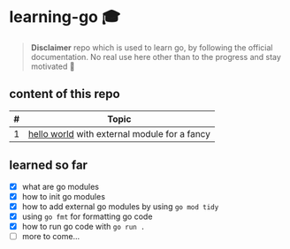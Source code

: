 # learning-go 🎓
> **Disclaimer** repo which is used to learn go, by following the official documentation. No real use here other than to the progress and stay motivated 🥳

## content of this repo

| #   | Topic                                                 |
| --- | ----------------------------------------------------- |
| 1   | [hello world](hello) with external module for a fancy |

## learned so far

* [x] what are go modules
* [x] how to init go modules
* [x] how to add external go modules by using `go mod tidy`
* [x] using `go fmt` for formatting go code
* [x] how to run go code with `go run .`
* [ ] more to come...
